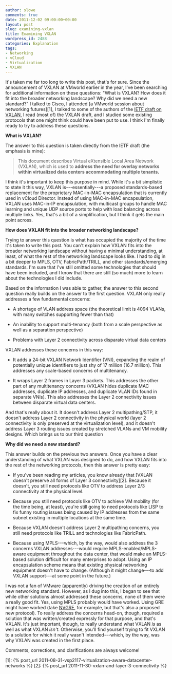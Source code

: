 ```yaml
---
author: slowe
comments: true
date: 2011-12-02 09:00:00+00:00
layout: post
slug: examining-vxlan
title: Examining VXLAN
wordpress_id: 2488
categories: Explanation
tags:
- Networking
- vCloud
- Virtualization
- VXLAN
---
```


It's taken me far too long to write this post, that's for sure. Since the announcement of VXLAN at VMworld earlier in the year, I've been searching for additional information on these questions: "What is VXLAN? How does it fit into the broader networking landscape? Why did we need a new standard?" I talked to Cisco, I attended [a VMworld session about networking futures][1], I talked to some of the authors of the [IETF draft on VXLAN](http://tools.ietf.org/html/draft-mahalingam-dutt-dcops-vxlan-00), I read (most of) the VXLAN draft, and I studied some existing protocols that one might think could have been put to use. I think I'm finally ready to try to address these questions.

**What is VXLAN?**

The answer to this question is taken directly from the IETF draft (the emphasis is mine):

>This document describes Virtual eXtensible Local Area Network (VXLAN), which is used to **address the need for overlay networks within virtualized data centers accommodating multiple tenants.**

I think it's important to keep this purpose in mind. While it's a bit simplistic to state it this way, VXLAN is---essentially---a proposed standards-based replacement for the proprietary MAC-in-MAC encapsulation that is currently used in vCloud Director. Instead of using MAC-in-MAC encapsulation, VXLAN uses MAC-in-IP encapsulation, with multicast groups to handle MAC learning and unique UDP source ports to help with load balancing across multiple links. Yes, that's a bit of a simplification, but I think it gets the main point across.

**How does VXLAN fit into the broader networking landscape?**

Trying to answer this question is what has occupied the majority of the time it's taken to write this post. You can't explain how VXLAN fits into the broader networking landscape without having a minimal understanding, at least, of what the rest of the networking landscape looks like. I had to dig in a bit deeper to MPLS, OTV, FabricPath/TRILL, and other standards/emerging standards. I'm sure that I've still omitted some technologies that should have been included, and I know that there are still (so much) more to learn about the technologies I did include.

Based on the information I was able to gather, the answer to this second question really builds on the answer to the first question. VXLAN only really addresses a few fundamental concerns:

* A shortage of VLAN address space (the theoretical limit is 4094 VLANs, with many switches supporting fewer than that)

* An inability to support multi-tenancy (both from a scale perspective as well as a separation perspective)

* Problems with Layer 2 connectivity across disparate virtual data centers

VXLAN addresses these concerns in this way:

* It adds a 24-bit VXLAN Network Identifier (VNI), expanding the realm of potentially unique identifiers to just shy of 17 million (16.7 million). This addresses any scale-based concerns of multitenancy.

* It wraps Layer 2 frames in Layer 3 packets. This addresses the other part of any multitenancy concerns (VXLAN hides duplicate MAC addresses, duplicate IP addresses, and duplicate VLAN IDs found in separate VNIs). This also addresses the Layer 2 connectivity issues between disparate virtual data centers.

And that's really about it. It doesn't address Layer 2 multipathing/STP, it doesn't address Layer 2 connectivity in the physical world (layer 2 connectivity is only preserved at the virtualization level), and it doesn't address Layer 3 routing issues created by stretched VLANs and VM mobility designs. Which brings us to our third question

**Why did we need a new standard?**

This answer builds on the previous two answers. Once you have a clear understanding of what VXLAN was designed to do, and how VXLAN fits into the rest of the networking protocols, then this answer is pretty easy:

* If you've been reading my articles, you know already that [VXLAN doesn't preserve all forms of Layer 3 connectivity][2]. Because it doesn't, you still need protocols like OTV to address Layer 2/3 connectivity at the physical level.

* Because you still need protocols like OTV to achieve VM mobility (for the time being, at least), you're still going to need protocols like LISP to fix funny routing issues being caused by IP addresses from the same subnet existing in multiple locations at the same time.

* Because VXLAN doesn't address Layer 2 multipathing concerns, you still need protocols like TRILL and technologies like FabricPath.

* Because using MPLS---which, by the way, would also address the 3 concerns VXLAN addresses---would require MPLS-enabled/MPLS-aware equipment throughout the data center, that would make an MPLS-based solution difficult for many enterprises to adopt. Using an IP encapsulation scheme means that existing physical networking equipment doesn't have to change. (Although it might change---to add VXLAN support---at some point in the future.)

I was not a fan of VMware (apparently) driving the creation of an entirely new networking standard. However, as I dug into this, I began to see that while other solutions almost addressed these concerns, none of them were a really good fit. Yes, using MPLS probably would have worked. Using GRE might have worked (take [NVGRE](http://tools.ietf.org/html/draft-sridharan-virtualization-nvgre-00), for example, but that's also a proposed new protocol). To really address the concerns head-on, though, required a solution that was written/created expressly for that purpose, and that's VXLAN. It's just important, though, to really understand what VXLAN _is_ as well as what VXLAN _isn't_. Otherwise, you'll find yourself trying to fit VXLAN to a solution for which it really wasn't intended---which, by the way, was why VXLAN was created in the first place.

Comments, corrections, and clarifications are always welcome!

[1]: {% post_url 2011-08-31-vsp2117-virtualization-aware-datacenter-networks %}
[2]: {% post_url 2011-11-30-vxlan-and-layer-3-connectivity %}
